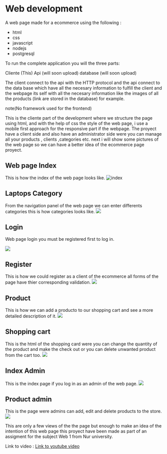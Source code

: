 # Web development
A web page made for a ecommerce using the following :

- html
- css
- javascript
- nodejs
- postgresql

To run the complete application you will the three parts:

Cliente (This)
Api (will soon upload)
database (will soon upload)

The client connect to the api with the HTTP protocol and the api connect to the data base which have all the necesary information to fulfill the client and the webpage its self with all the necesary information like the images of all the products (link are stored in the database) for example.

note(No framework used for the frontend)

This is the cliente part of the development where we structure the page using html,
and with the help of css the style of the web page, i use a mobile first approach for the responsive part if the webpage. The proyect have a client side and also have an administrator side were you can manage all your products , clients ,categories etc.
next i will show some pictures of the web page so we can have a better idea of the ecommerce page proyect.

## Web page Index
This is how the index of the web page looks like.
![](https://scontent.fsrz2-1.fna.fbcdn.net/v/t39.30808-6/362204596_115196174974047_7286833726609616021_n.jpg?stp=dst-jpg_p180x540&_nc_cat=108&cb=99be929b-3346023f&ccb=1-7&_nc_sid=730e14&_nc_ohc=5rsuvJvi8cUAX9qsJZT&_nc_ht=scontent.fsrz2-1.fna&oh=00_AfAPO8iPeWD-KZzsiCoLcZkY7QVIZOWUwB3WvdED0A7Bwg&oe=64BCE633 "index")

## Laptops Category
From the navigation panel of the web page we can enter differents categories this is how 
categories looks like.
![](https://scontent.fsrz2-1.fna.fbcdn.net/v/t39.30808-6/362215719_115224171637914_3594227096880957045_n.jpg?_nc_cat=111&cb=99be929b-3346023f&ccb=1-7&_nc_sid=730e14&_nc_ohc=kwSGmRAHDz4AX-LMYRa&_nc_ht=scontent.fsrz2-1.fna&oh=00_AfAXNCIjKhjn80hWPXTME4XRvJQ7VlRn7Os_s-BgKCxp9g&oe=64BCAA51)

## Login
Web page login you must be registered first to log in.

![](https://scontent.fsrz2-1.fna.fbcdn.net/v/t39.30808-6/362202211_115225694971095_8972689789922344025_n.jpg?_nc_cat=107&cb=99be929b-3346023f&ccb=1-7&_nc_sid=730e14&_nc_ohc=FiR1FFkBM1YAX8zoAdt&_nc_ht=scontent.fsrz2-1.fna&oh=00_AfB_Nw-OmMBGFGB14i4KXwH_9cLOCaI8raSyMsAJ88PEPg&oe=64BC1A2E)
## Register

This is how we could register as a client of the ecommerce all forms of the page have 
thier corresponding validation.
![](https://scontent.fsrz2-1.fna.fbcdn.net/v/t39.30808-6/361595127_115228878304110_815775670231306978_n.jpg?_nc_cat=100&cb=99be929b-3346023f&ccb=1-7&_nc_sid=730e14&_nc_ohc=T94hVA9TZzAAX8Nc0ly&_nc_ht=scontent.fsrz2-1.fna&oh=00_AfCW56tPsuFlXjj7C32g7B4mdiVe2eBr6t7R51NrzNyiQw&oe=64BD57CD)
## Product

This is how we can add a producto to our shopping cart and see a more detailed description of it.
![](https://scontent.fsrz2-1.fna.fbcdn.net/v/t39.30808-6/361915275_115232701637061_4648926640662175854_n.jpg?_nc_cat=104&cb=99be929b-3346023f&ccb=1-7&_nc_sid=730e14&_nc_ohc=_R_TcLw7P2oAX97aByS&_nc_ht=scontent.fsrz2-1.fna&oh=00_AfAuit74Hr_E65bmhYvsfZWHowxqzL5ZwWPvmAE9AQX27A&oe=64BCAC77)

## Shopping cart

This is the html of the shopping card were you can change the quantity of the product and make the check out or you can delete unwanted product from the cart too.
![](https://scontent.fsrz2-1.fna.fbcdn.net/v/t39.30808-6/361928866_115238821636449_3546980728104901196_n.jpg?_nc_cat=102&cb=99be929b-3346023f&ccb=1-7&_nc_sid=730e14&_nc_ohc=osMhze8P3koAX-FJ_Tf&_nc_ht=scontent.fsrz2-1.fna&oh=00_AfCdlQExkTGQCdJZyC1-uldeoqTXnw5ko5q7zHhuM0lbug&oe=64BBDAF3)

## Index Admin

This is the index page if you log in as an admin of the web page.
![](https://scontent.fsrz2-1.fna.fbcdn.net/v/t39.30808-6/362218293_115244491635882_4038509943436888954_n.jpg?_nc_cat=103&cb=99be929b-3346023f&ccb=1-7&_nc_sid=730e14&_nc_ohc=i_4lQdEOqEoAX-WQA8J&_nc_ht=scontent.fsrz2-1.fna&oh=00_AfA4gLb9b5nrl27elz1lGx5zJ-T_OZyWqyrlclJZO6x4CQ&oe=64BBF04B)
## Product admin

This is the page were admins can add, edit and delete products to the store.
![](https://scontent.fsrz2-1.fna.fbcdn.net/v/t39.30808-6/362199338_115245681635763_157321474572718109_n.jpg?_nc_cat=109&cb=99be929b-3346023f&ccb=1-7&_nc_sid=730e14&_nc_ohc=gMBrFkkoF6EAX9W5UEO&_nc_ht=scontent.fsrz2-1.fna&oh=00_AfAW9SPkiSy_WJ9WPqUAc3gX5BiBYfbY8Itz1sHZaNtfpg&oe=64BBD427)

This are only a few views of the the page but enough to make an idea of the intention of this web page this proyect have been made as part of an assigment for the subject Web 1 from Nur university.

Link to video : [Link to youtube video](https://youtu.be/zAIpiSWOraw "WebPage video")
